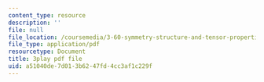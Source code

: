 ```yaml
---
content_type: resource
description: ''
file: null
file_location: /coursemedia/3-60-symmetry-structure-and-tensor-properties-of-materials-fall-2005/a51040de7d013b6247fd4cc3af1c229f_4CBKF4LT8l8.pdf
file_type: application/pdf
resourcetype: Document
title: 3play pdf file
uid: a51040de-7d01-3b62-47fd-4cc3af1c229f
---
```

